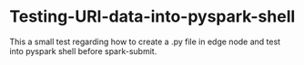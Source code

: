 # Testing-URl-data-into-pyspark-shell
This a small test regarding how to create a .py file in edge node and test into pyspark shell before spark-submit.

